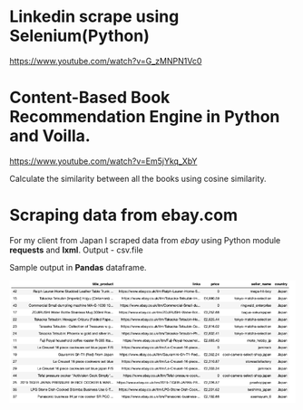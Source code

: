 # Linkedin scrape using Selenium(Python)
https://www.youtube.com/watch?v=G_zMNPN1Vc0

# Content-Based Book Recommendation Engine in Python and Voilla.
https://www.youtube.com/watch?v=Em5jYkq_XbY

Calculate the similarity between all the books using cosine similarity.


# Scraping data from ebay.com
For my client from Japan I scraped data from *ebay* using Python module **requests** and **lxml**.
Output - csv.file

Sample output in **Pandas** dataframe.

![scraped_ebay.png](scraped_ebay.png)


